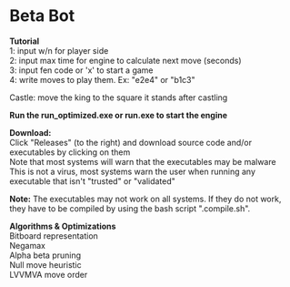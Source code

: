 # Beta Bot

**Tutorial**  
1: input w/n for player side  
2: input max time for engine to calculate next move (seconds)  
3: input fen code or 'x' to start a game  
4: write moves to play them. Ex: "e2e4" or "b1c3"  

Castle: move the king to the square it stands after castling  

**Run the run_optimized.exe or run.exe to start the engine**

**Download:**  
Click "Releases" (to the right) and download source code and/or executables by clicking on them  
Note that most systems will warn that the executables may be malware  
This is not a virus, most systems warn the user when running any executable that isn't "trusted" or "validated"  

**Note:** The executables may not work on all systems. If they do not work, they have to be compiled by using the bash script ".compile.sh".

**Algorithms & Optimizations**  
Bitboard representation  
Negamax  
Alpha beta pruning  
Null move heuristic  
LVVMVA move order  
